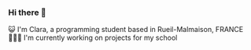 ### Hi there 👋

😺 I'm Clara, a programming student based in Rueil-Malmaison, FRANCE <br/>
👩🏻‍💻 I'm currently working on projects for my school


<!--
**MirinaeCoding/MirinaeCoding** is a ✨ _special_ ✨ repository because its `README.md` (this file) appears on your GitHub profile.

Here are some ideas to get you started:

- 🔭 I’m currently working on ...
- 🌱 I’m currently learning ...
- 👯 I’m looking to collaborate on ...
- 🤔 I’m looking for help with ...
- 💬 Ask me about ...
- 📫 How to reach me: ...
- 😄 Pronouns: ...
- ⚡ Fun fact: ...
-->
